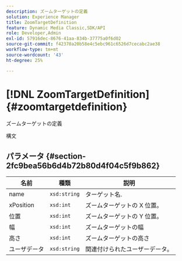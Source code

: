 ```yaml
---
description: ズームターゲットの定義
solution: Experience Manager
title: ZoomTargetDefinition
feature: Dynamic Media Classic,SDK/API
role: Developer,Admin
exl-id: 57916dec-8676-41aa-834b-37775a0f6d02
source-git-commit: f42378a20b58e4c5ebc961c6526d7cecabc2ae38
workflow-type: tm+mt
source-wordcount: '43'
ht-degree: 25%

---
```


# [!DNL ZoomTargetDefinition]{#zoomtargetdefinition}

ズームターゲットの定義

構文

## パラメータ {#section-2fc9bea56b6d4b72b80d4f04c5f9b862}

| 名前 | 種類 | 説明 |
|---|---|---|
| name | `xsd:string` | ターゲット名. |
| xPosition | `xsd:int` | ズームターゲットの X 位置。 |
| 位置 | `xsd:int` | ズームターゲットの Y 位置。 |
| 幅 | `xsd:int` | ズームターゲットの幅 |
| 高さ | `xsd:int` | ズームターゲットの高さ |
| ユーザデータ | `xsd:string` | 関連付けられたユーザーデータ。 |
